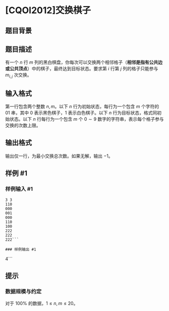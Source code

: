 # [CQOI2012]交换棋子

## 题目背景



## 题目描述

有一个 $n$ 行 $m$ 列的黑白棋盘，你每次可以交换两个相邻格子（**相邻是指有公共边或公共顶点**）中的棋子，最终达到目标状态。要求第 $i$ 行第 $j$ 列的格子只能参与 $m_{i,j}$ 次交换。

## 输入格式

第一行包含两个整数 $n,m$。以下 $n$ 行为初始状态，每行为一个包含 $m$ 个字符的 $01$ 串，其中 $0$ 表示黑色棋子，$1$ 表示白色棋子。以下 $n$ 行为目标状态，格式同初始状态。以下 $n$ 行每行为一个包含 $m$ 个 $0\sim9$ 数字的字符串，表示每个格子参与交换的次数上限。


## 输出格式

输出仅一行，为最小交换总次数。如果无解，输出 $-1$。

## 样例 #1

### 样例输入 #1
```
3 3
110
000
001
000
110
100
222
222
222```

### 样例输出 #1

```
4```

## 提示

### 数据规模与约定

对于 $100\%$ 的数据，$1\leq n,m\leq20$。
